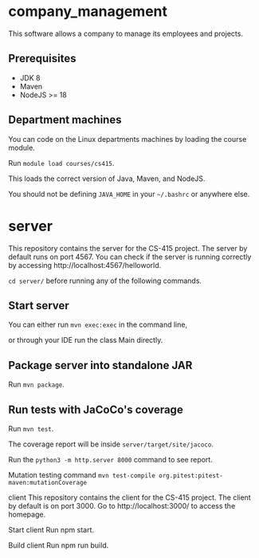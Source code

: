 # company_management
This software allows a company to manage its employees and projects.

## Prerequisites

* JDK 8
* Maven
* NodeJS >= 18

## Department machines

You can code on the Linux departments machines by loading the course module.

Run `module load courses/cs415`.

This loads the correct version of Java, Maven, and NodeJS.

You should not be defining `JAVA_HOME` in your `~/.bashrc` or anywhere else.

# server
This repository contains the server for the CS-415 project. The server by default runs on port 4567.  You can check if the server is running correctly by accessing http://localhost:4567/helloworld.

`cd server/` before running any of the following commands.

## Start server

You can either run `mvn exec:exec` in the command line,

or through your IDE run the class Main directly.

## Package server into standalone JAR

Run `mvn package`.

## Run tests with JaCoCo's coverage

Run `mvn test`.

The coverage report will be inside `server/target/site/jacoco`.

Run the `python3 -m http.server 8000` command to see report.

Mutation testing command `mvn test-compile org.pitest:pitest-maven:mutationCoverage`

client
This repository contains the client for the CS-415 project. The client by default is on port 3000. Go to http://localhost:3000/ to access the homepage.

Start client
Run npm start.

Build client
Run npm run build.
